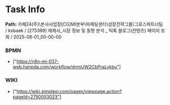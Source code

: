 # Task Info

**Path:** 카페24(주)\본사사업장\[CG]MI본부\마케팅센터\성장전략그룹\그로스파트너팀 / ksbaek / [275399] 매체사_시장 정보 및 동향 분석 _ 틱톡 블로그(컨텐츠) 페이지 조회 / 2025-08-01_00-00-00

### BPMN
- ["https://n8n-mi-037-web.hanpda.com/workflow/dnmUW2CbPraLykbu"]

### WIKI
- ["https://wiki.simplexi.com/pages/viewpage.action?pageId=2750053023"]

